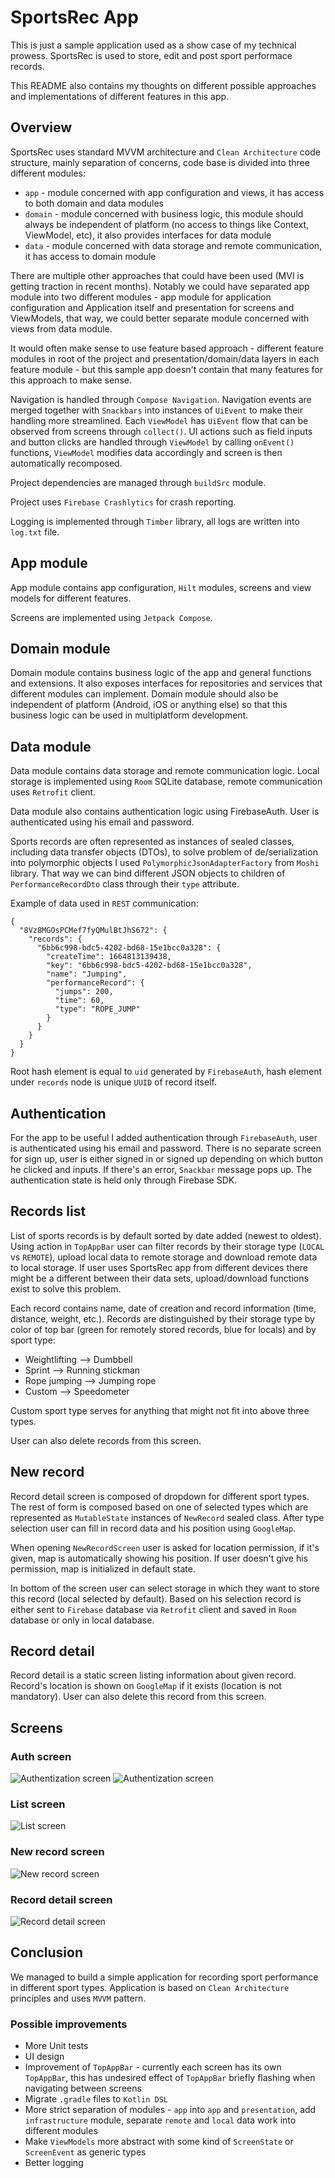 # SportsRec App
This is just a sample application used as a show case of my technical prowess.
SportsRec is used to store, edit and post sport performace records.

This README also contains my thoughts on different possible approaches and implementations of different features in this app.

## Overview
SportsRec uses standard MVVM architecture and `Clean Architecture` code structure, mainly separation of concerns, code base is divided into three different modules:

- `app` - module concerned with app configuration and views, it has access to both domain and data modules
- `domain` - module concerned with business logic, this module should always be independent of platform (no access to things like Context, ViewModel, etc), it also provides interfaces for data module
- `data` - module concerned with data storage and remote communication, it has access to domain module

There are multiple other approaches that could have been used (MVI is getting traction in recent months). Notably we could have separated app module into two different modules - app module for application configuration and Application itself and presentation for screens and ViewModels, that way, we could better separate module concerned with views from data module.

It would often make sense to use feature based approach - different feature modules in root of the project and presentation/domain/data layers in each feature module - but this sample app doesn't contain that many features for this approach to make sense.

Navigation is handled through `Compose Navigation`. Navigation events are merged together with `Snackbars` into instances of `UiEvent` to make their handling more streamlined. Each `ViewModel` has `UiEvent` flow that can be observed from screens through `collect()`. UI actions such as field inputs and button clicks are handled through `ViewModel` by calling `onEvent()` functions, `ViewModel` modifies data accordingly and screen is then automatically recomposed.

Project dependencies are managed through `buildSrc` module.

Project uses `Firebase Crashlytics` for crash reporting.

Logging is implemented through `Timber` library, all logs are written into `log.txt` file.

## App module
App module contains app configuration, `Hilt` modules, screens and view models for different features.

Screens are implemented using `Jetpack Compose`.

## Domain module
Domain module contains business logic of the app and general functions and extensions. It also exposes interfaces for repositories and services that different modules can implement. Domain module should also be independent of platform (Android, iOS or anything else) so that this business logic can be used in multiplatform development.

## Data module
Data module contains data storage and remote communication logic. Local storage is implemented using `Room` SQLite database, remote communication uses `Retrofit` client.

Data module also contains authentication logic using FirebaseAuth. User is authenticated using his email and password.

Sports records are often represented as instances of sealed classes, including data transfer objects (DTOs), to solve problem of de/serialization into polymorphic objects I used `PolymorphicJsonAdapterFactory` from `Moshi` library. That way we can bind different JSON objects to children of `PerformanceRecordDto` class through their `type` attribute.

Example of data used in `REST` communication:
```
{
  "8Vz8MGOsPCMef7fyQMulBtJhS672": {
    "records": {
      "6bb6c998-bdc5-4202-bd68-15e1bcc0a328": {
        "createTime": 1664813139438,
        "key": "6bb6c998-bdc5-4202-bd68-15e1bcc0a328",
        "name": "Jumping",
        "performanceRecord": {
          "jumps": 200,
          "time": 60,
          "type": "ROPE_JUMP"
        }
      }
    }
  }
}
```
Root hash element is equal to `uid` generated by `FirebaseAuth`, hash element under `records` node is unique `UUID` of record itself.

## Authentication
For the app to be useful I added authentication through `FirebaseAuth`, user is authenticated using his email and password. There is no separate screen for sign up, user is either signed in or signed up depending on which button he clicked and inputs. If there's an error, `Snackbar` message pops up. The authentication state is held only through Firebase SDK.

## Records list
List of sports records is by default sorted by date added (newest to oldest). Using action in `TopAppBar` user can filter records by their storage type (`LOCAL` vs `REMOTE`), upload local data to remote storage and download remote data to local storage. If user uses SportsRec app from different devices there might be a different between their data sets, upload/download functions exist to solve this problem.

Each record contains name, date of creation and record information (time, distance, weight, etc.). Records are distinguished by their storage type by color of top bar (green for remotely stored records, blue for locals) and by sport type:
- Weightlifting --> Dumbbell
- Sprint --> Running stickman
- Rope jumping --> Jumping rope
- Custom --> Speedometer

Custom sport type serves for anything that might not fit into above three types.

User can also delete records from this screen.

## New record
Record detail screen is composed of dropdown for different sport types. The rest of form is composed based on one of selected types which are represented as `MutableState` instances of `NewRecord` sealed class.
After type selection user can fill in record data and his position using `GoogleMap`.

When opening `NewRecordScreen` user is asked for location permission, if it's given, map is automatically showing his position. If user doesn't give his permission, map is initialized in default state.

In bottom of the screen user can select storage in which they want to store this record (local selected by default).
Based on his selection record is either sent to `Firebase` database via `Retrofit` client and saved in `Room` database or only in local database.

## Record detail
Record detail is a static screen listing information about given record. Record's location is shown on `GoogleMap` if it exists (location is not mandatory). User can also delete this record from this screen.

## Screens
### Auth screen
![Authentization screen](auth.png "Authentization screen")
![Authentization screen](auth_landscape.png "Authentization screen")
### List screen
![List screen](list.png "List screen")
### New record screen
![New record screen](new.png "New record screen")
### Record detail screen
![Record detail screen](detail.png "Record detail screen")

## Conclusion
We managed to build a simple application for recording sport performance in different sport types. Application is based on `Clean Architecture` principles and uses `MVVM` pattern.

### Possible improvements
- More Unit tests
- UI design
- Improvement of `TopAppBar` - currently each screen has its own `TopAppBar`, this has undesired effect of `TopAppBar` briefly flashing when navigating between screens
- Migrate `.gradle` files to `Kotlin DSL`
- More strict separation of modules - `app` into `app` and `presentation`, add `infrastructure` module, separate `remote` and `local` data work into different modules
- Make `ViewModels` more abstract with some kind of `ScreenState` or `ScreenEvent` as generic types
- Better logging